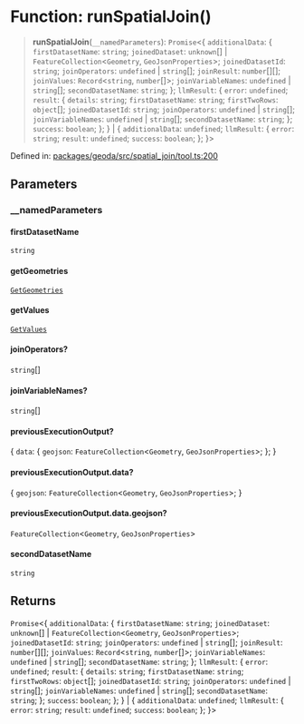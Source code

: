 # Function: runSpatialJoin()

> **runSpatialJoin**(`__namedParameters`): `Promise`\<\{ `additionalData`: \{ `firstDatasetName`: `string`; `joinedDataset`: `unknown`[] \| `FeatureCollection`\<`Geometry`, `GeoJsonProperties`\>; `joinedDatasetId`: `string`; `joinOperators`: `undefined` \| `string`[]; `joinResult`: `number`[][]; `joinValues`: `Record`\<`string`, `number`[]\>; `joinVariableNames`: `undefined` \| `string`[]; `secondDatasetName`: `string`; \}; `llmResult`: \{ `error`: `undefined`; `result`: \{ `details`: `string`; `firstDatasetName`: `string`; `firstTwoRows`: `object`[]; `joinedDatasetId`: `string`; `joinOperators`: `undefined` \| `string`[]; `joinVariableNames`: `undefined` \| `string`[]; `secondDatasetName`: `string`; \}; `success`: `boolean`; \}; \} \| \{ `additionalData`: `undefined`; `llmResult`: \{ `error`: `string`; `result`: `undefined`; `success`: `boolean`; \}; \}\>

Defined in: [packages/geoda/src/spatial\_join/tool.ts:200](https://github.com/GeoDaCenter/openassistant/blob/36f516b8229288259590b2d9dab3b10cbfc3cbfd/packages/geoda/src/spatial_join/tool.ts#L200)

## Parameters

### \_\_namedParameters

#### firstDatasetName

`string`

#### getGeometries

[`GetGeometries`](../type-aliases/GetGeometries.md)

#### getValues

[`GetValues`](../type-aliases/GetValues.md)

#### joinOperators?

`string`[]

#### joinVariableNames?

`string`[]

#### previousExecutionOutput?

\{ `data`: \{ `geojson`: `FeatureCollection`\<`Geometry`, `GeoJsonProperties`\>; \}; \}

#### previousExecutionOutput.data?

\{ `geojson`: `FeatureCollection`\<`Geometry`, `GeoJsonProperties`\>; \}

#### previousExecutionOutput.data.geojson?

`FeatureCollection`\<`Geometry`, `GeoJsonProperties`\>

#### secondDatasetName

`string`

## Returns

`Promise`\<\{ `additionalData`: \{ `firstDatasetName`: `string`; `joinedDataset`: `unknown`[] \| `FeatureCollection`\<`Geometry`, `GeoJsonProperties`\>; `joinedDatasetId`: `string`; `joinOperators`: `undefined` \| `string`[]; `joinResult`: `number`[][]; `joinValues`: `Record`\<`string`, `number`[]\>; `joinVariableNames`: `undefined` \| `string`[]; `secondDatasetName`: `string`; \}; `llmResult`: \{ `error`: `undefined`; `result`: \{ `details`: `string`; `firstDatasetName`: `string`; `firstTwoRows`: `object`[]; `joinedDatasetId`: `string`; `joinOperators`: `undefined` \| `string`[]; `joinVariableNames`: `undefined` \| `string`[]; `secondDatasetName`: `string`; \}; `success`: `boolean`; \}; \} \| \{ `additionalData`: `undefined`; `llmResult`: \{ `error`: `string`; `result`: `undefined`; `success`: `boolean`; \}; \}\>
